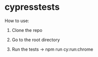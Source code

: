 # cypresstests

How to use:

1. Clone the repo

2. Go to the root directory 

3. Run the tests -> npm run cy:run:chrome
